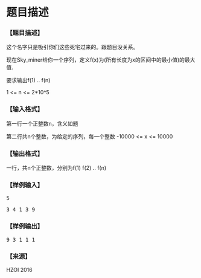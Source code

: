 # 题目描述


<h3>
【题目描述】
</h3>
<p>
这个名字只是吸引你们这些死宅过来的。跟题目没关系。
</p>
<p>
现在Sky_miner给你一个序列，定义f(x)为(所有长度为x的区间中的最小值)的最大值.
</p>
<p>
要求输出f(1) .. f(n)
</p>
<p>
1 &lt;= n &lt;= 2*10^5
</p>
<h3>
【输入格式】
</h3>
<p>
第一行一个正整数n，含义如题
</p>
<p>
第二行共n个整数，为给定的序列，每一个整数 -10000 &lt;= x &lt;= 10000
</p>
<h3>
【输出格式】
</h3>
<p>
一行，共n个正整数，分别为f(1) f(2) .. f(n)
</p>
<h3>
【样例输入】
</h3>
<pre>5</pre>
<pre>3 4 1 3 9</pre>
<h3>
【样例输出】
</h3>
<pre>9 3 1 1 1</pre>
<h3>
【来源】
</h3>
<p>
HZOI 2016
</p>
